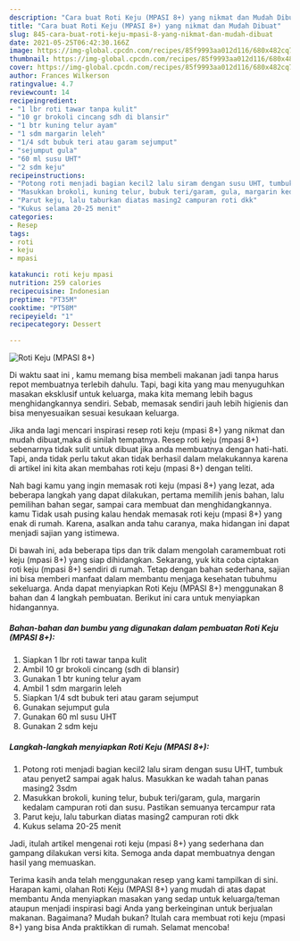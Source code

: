 ```yaml
---
description: "Cara buat Roti Keju (MPASI 8+) yang nikmat dan Mudah Dibuat"
title: "Cara buat Roti Keju (MPASI 8+) yang nikmat dan Mudah Dibuat"
slug: 845-cara-buat-roti-keju-mpasi-8-yang-nikmat-dan-mudah-dibuat
date: 2021-05-25T06:42:30.166Z
image: https://img-global.cpcdn.com/recipes/85f9993aa012d116/680x482cq70/roti-keju-mpasi-8-foto-resep-utama.jpg
thumbnail: https://img-global.cpcdn.com/recipes/85f9993aa012d116/680x482cq70/roti-keju-mpasi-8-foto-resep-utama.jpg
cover: https://img-global.cpcdn.com/recipes/85f9993aa012d116/680x482cq70/roti-keju-mpasi-8-foto-resep-utama.jpg
author: Frances Wilkerson
ratingvalue: 4.7
reviewcount: 14
recipeingredient:
- "1 lbr roti tawar tanpa kulit"
- "10 gr brokoli cincang sdh di blansir"
- "1 btr kuning telur ayam"
- "1 sdm margarin leleh"
- "1/4 sdt bubuk teri atau garam sejumput"
- "sejumput gula"
- "60 ml susu UHT"
- "2 sdm keju"
recipeinstructions:
- "Potong roti menjadi bagian kecil2 lalu siram dengan susu UHT, tumbuk atau penyet2 sampai agak halus. Masukkan ke wadah tahan panas masing2 3sdm"
- "Masukkan brokoli, kuning telur, bubuk teri/garam, gula, margarin kedalam campuran roti dan susu. Pastikan semuanya tercampur rata"
- "Parut keju, lalu taburkan diatas masing2 campuran roti dkk"
- "Kukus selama 20-25 menit"
categories:
- Resep
tags:
- roti
- keju
- mpasi

katakunci: roti keju mpasi 
nutrition: 259 calories
recipecuisine: Indonesian
preptime: "PT35M"
cooktime: "PT58M"
recipeyield: "1"
recipecategory: Dessert

---
```



![Roti Keju (MPASI 8+)](https://img-global.cpcdn.com/recipes/85f9993aa012d116/680x482cq70/roti-keju-mpasi-8-foto-resep-utama.jpg)

Di waktu  saat ini , kamu memang bisa membeli makanan jadi tanpa harus repot membuatnya terlebih dahulu. Tapi, bagi kita yang mau menyuguhkan masakan eksklusif untuk keluarga, maka kita memang lebih bagus menghidangkannya sendiri. Sebab, memasak sendiri jauh lebih higienis dan bisa menyesuaikan sesuai kesukaan keluarga.

Jika anda lagi mencari inspirasi resep roti keju (mpasi 8+) yang nikmat dan mudah dibuat,maka di sinilah tempatnya. Resep roti keju (mpasi 8+)  sebenarnya tidak sulit untuk dibuat jika anda membuatnya dengan hati-hati. Tapi, anda tidak perlu takut akan tidak berhasil dalam melakukannya 
karena di artikel ini kita akan membahas roti keju (mpasi 8+) dengan teliti.  



Nah bagi kamu yang ingin memasak roti keju (mpasi 8+) yang lezat, ada beberapa langkah yang dapat dilakukan, pertama memilih jenis bahan, lalu pemilihan bahan segar, sampai cara membuat dan menghidangkannya. kamu Tidak usah pusing kalau hendak memasak roti keju (mpasi 8+) yang enak di rumah. Karena, asalkan anda  tahu caranya, maka hidangan ini dapat menjadi sajian yang istimewa.

Di bawah ini, ada beberapa tips dan trik dalam mengolah caramembuat roti keju (mpasi 8+) yang siap dihidangkan. Sekarang, yuk kita coba ciptakan roti keju (mpasi 8+) sendiri di rumah. Tetap dengan bahan sederhana, sajian ini bisa memberi manfaat dalam membantu menjaga kesehatan tubuhmu sekeluarga. Anda dapat menyiapkan Roti Keju (MPASI 8+) menggunakan 8 bahan dan 4 langkah pembuatan. Berikut ini cara untuk menyiapkan hidangannya.

<!--inarticleads1-->

##### Bahan-bahan dan bumbu yang digunakan dalam pembuatan Roti Keju (MPASI 8+):

1. Siapkan 1 lbr roti tawar tanpa kulit
1. Ambil 10 gr brokoli cincang (sdh di blansir)
1. Gunakan 1 btr kuning telur ayam
1. Ambil 1 sdm margarin leleh
1. Siapkan 1/4 sdt bubuk teri atau garam sejumput
1. Gunakan sejumput gula
1. Gunakan 60 ml susu UHT
1. Gunakan 2 sdm keju




<!--inarticleads2-->

##### Langkah-langkah menyiapkan Roti Keju (MPASI 8+):

1. Potong roti menjadi bagian kecil2 lalu siram dengan susu UHT, tumbuk atau penyet2 sampai agak halus. Masukkan ke wadah tahan panas masing2 3sdm
1. Masukkan brokoli, kuning telur, bubuk teri/garam, gula, margarin kedalam campuran roti dan susu. Pastikan semuanya tercampur rata
1. Parut keju, lalu taburkan diatas masing2 campuran roti dkk
1. Kukus selama 20-25 menit




Jadi, itulah artikel mengenai  roti keju (mpasi 8+)  yang sederhana dan gampang dilakukan versi kita. Semoga anda dapat membuatnya dengan hasil yang memuaskan. 

Terima kasih anda telah menggunakan resep yang kami tampilkan di sini. Harapan kami, olahan  Roti Keju (MPASI 8+) yang mudah di atas dapat membantu Anda menyiapkan masakan yang sedap untuk keluarga/teman ataupun menjadi inspirasi bagi Anda yang berkeinginan untuk berjualan makanan. Bagaimana? Mudah bukan? Itulah cara membuat roti keju (mpasi 8+) yang bisa Anda praktikkan di rumah. Selamat mencoba!

